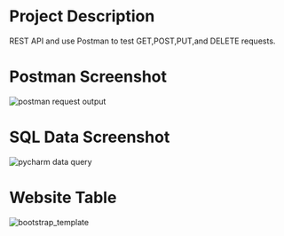 # Project Description
REST API and use Postman to test GET,POST,PUT,and DELETE requests.

# Postman Screenshot
![postman request output](screenshots/postman.png)
# SQL Data Screenshot
![pycharm data query](screenshots/query.png)
# Website Table 
![bootstrap_template](screenshots/websitetable.png)
